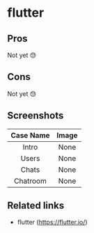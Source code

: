 # flutter

## Pros

Not yet 😓

## Cons

Not yet 😓

## Screenshots

Case Name | Image
:---:|:---:
Intro|None
Users|None
Chats|None
Chatroom|None


## Related links

- flutter (https://flutter.io/)
